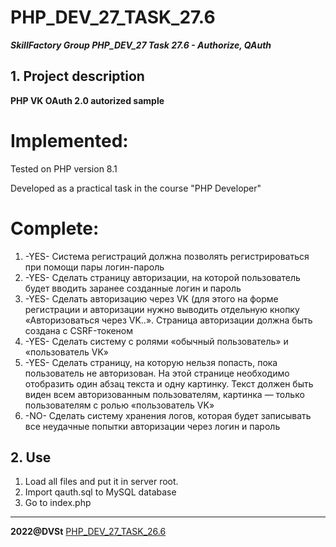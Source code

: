 # PHP_DEV_27_TASK_27.6
***SkillFactory Group PHP_DEV_27 Task 27.6 - Authorize, QAuth***

## 1. Project description 

**PHP VK OAuth 2.0 autorized sample**

# Implemented:

Tested on PHP version 8.1

Developed as a practical task in the course "PHP Developer"

# Complete:

1. -YES- Система регистраций должна позволять регистрироваться при помощи пары логин-пароль 
2. -YES- Сделать страницу авторизации, на которой пользователь будет вводить заранее созданные логин и пароль
3. -YES- Сделать авторизацию через VK (для этого на форме регистрации и авторизации нужно выводить отдельную кнопку «Авторизоваться через VK..». Страница авторизации должна быть создана с CSRF-токеном 
4. -YES- Сделать систему с ролями «обычный пользователь» и «пользователь VK» 
5. -YES- Сделать страницу, на которую нельзя попасть, пока пользователь не авторизован. На этой странице необходимо отобразить один абзац текста и одну картинку. Текст должен быть виден всем авторизованным пользователям, картинка — только пользователям с ролью  «пользователь VK» 
6. -NO- Сделать систему хранения логов, которая будет записывать все неудачные попытки авторизации через логин и пароль 


## 2. Use

1. Load all files and put it in server root. 
2. Import qauth.sql to MySQL database
3. Go to index.php

***

**2022@DVSt** [PHP_DEV_27_TASK_26.6](https://github.com/SotnikovDV/PHP_DEV_27_TASK_26.6.git)